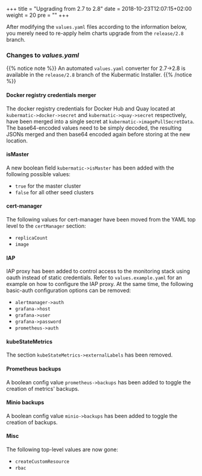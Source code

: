 +++
title = "Upgrading from 2.7 to 2.8"
date = 2018-10-23T12:07:15+02:00
weight = 20
pre = "<b></b>"
+++

After modifying the `values.yaml` files according to the information below, you merely need to re-apply helm charts upgrade from the `release/2.8` branch.

### Changes to *values.yaml*

{{% notice note %}}
An automated `values.yaml` converter for 2.7->2.8 is available in the `release/2.8` branch of the Kubermatic Installer.
{{% /notice %}}

#### Docker registry credentials merger

The docker registry credentials for Docker Hub and Quay located at `kubermatic->docker->secret` and `kubermatic->quay->secret` respectively, have been merged into a single secret at `kubermatic->imagePullSecretData`. The base64-encoded values need to be simply decoded, the resulting JSONs merged and then base64 encoded again before storing at the new location.

#### isMaster

A new boolean field `kubermatic->isMaster` has been added with the following possible values:

- `true` for the master cluster
- `false` for all other seed clusters

#### cert-manager

The following values for cert-manager have been moved from the YAML top level to the `certManager` section:

- `replicaCount`
- `image`

#### IAP

IAP proxy has been added to control access to the monitoring stack using oauth instead of static credentials. Refer to `values.example.yaml` for an example on how to configure the IAP proxy. At the same time, the following basic-auth configuration options can be removed:

- `alertmanager->auth`
- `grafana->host`
- `grafana->user`
- `grafana->password`
- `prometheus->auth`

#### kubeStateMetrics

The section `kubeStateMetrics->externalLabels` has been removed.

#### Prometheus backups

A boolean config value `prometheus->backups` has been added to toggle the creation of metrics' backups.

#### Minio backups

A boolean config value `minio->backups` has been added to toggle the creation of backups.

#### Misc

The following top-level values are now gone:

- `createCustomResource`
- `rbac`
